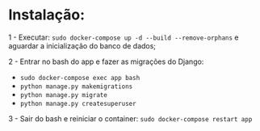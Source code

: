 # Instalação: #

1 - Executar: ```sudo docker-compose up -d --build --remove-orphans``` e aguardar a inicialização do banco de dados;

2 - Entrar no bash do app e fazer as migrações do Django:

- ```sudo docker-compose exec app bash```
- ```python manage.py makemigrations```
- ```python manage.py migrate```
- ```python manage.py createsuperuser```

3 - Sair do bash e reiniciar o container: ```sudo docker-compose restart app```